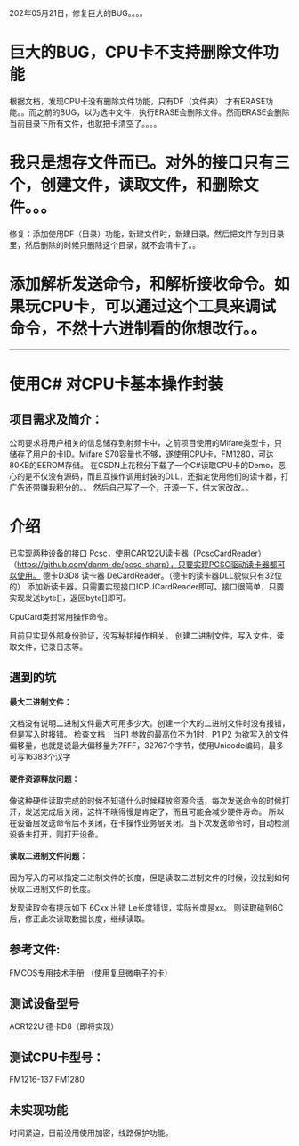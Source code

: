 202年05月21日，修复巨大的BUG。。。。

# 巨大的BUG，CPU卡不支持删除文件功能

根据文档，发现CPU卡没有删除文件功能，只有DF（文件夹） 才有ERASE功能。。而之前的BUG，以为选中文件，执行ERASE会删除文件。然而ERASE会删除当前目录下所有文件，也就把卡清空了。。。。

# 我只是想存文件而已。对外的接口只有三个，创建文件，读取文件，和删除文件。。。
修复：添加使用DF（目录）功能，新建文件时，新建目录。然后把文件存到目录里，然后删除的时候只删除这个目录，就不会清卡了。。

# 添加解析发送命令，和解析接收命令。如果玩CPU卡，可以通过这个工具来调试命令，不然十六进制看的你想改行。。

------------------------------------------------------------------------------------------------------------------------------------------

# 使用C# 对CPU卡基本操作封装

## 项目需求及简介：
公司要求将用户相关的信息储存到射频卡中，之前项目使用的Mifare类型卡，只储存了用户的卡ID。Mifare S70容量也不够，遂使用CPU卡，FM1280，可达80KB的EEROM存储。
在CSDN上花积分下载了一个C#读取CPU卡的Demo，恶心的是不仅没有源码，而且互操作调用封装的DLL，还指定使用他们的读卡器，打广告还带赚我积分的。。
然后自己写了一个，开源一下，供大家改改。。

# 介绍

已实现两种设备的接口
Pcsc，使用CAR122U读卡器（PcscCardReader）（https://github.com/danm-de/pcsc-sharp），只要实现PCSC驱动读卡器都可以使用。
德卡D3D8 读卡器 DeCardReader。（德卡的读卡器DLL貌似只有32位的）
添加新读卡器，只需要实现接口ICPUCardReader即可。接口很简单，只要实现发送byte[]，返回byte[]即可。

CpuCard类封常用操作命令。

目前只实现外部身份验证，没写秘钥操作相关。
创建二进制文件，写入文件，读取文件，记录日志等。


## 遇到的坑

#### 最大二进制文件：
文档没有说明二进制文件最大可用多少大。创建一个大的二进制文件时没有报错，但是写入时报错。
检查文档：当P1 参数的最高位不为1时，P1 P2 为欲写入的文件偏移量，也就是说最大偏移量为7FFF，32767个字节，使用Unicode编码，最多可写16383个汉字


#### 硬件资源释放问题：
像这种硬件读取完成的时候不知道什么时候释放资源合适，每次发送命令的时候打开，发送完成后关闭，这样不晓得慢是肯定了，而且可能会减少硬件寿命。
所以在设备层发送命令后不关闭，在卡操作业务层关闭。当下次发送命令时，自动检测设备未打开，则打开设备。

####  读取二进制文件问题：
因为写入的可以指定二进制文件的长度，但是读取二进制文件的时候，没找到如何获取二进制文件的长度。

发现读取会有提示如下
6Cxx 出错 Le长度错误，实际长度是xx。
则读取碰到6C后，修正此次读取数据长度，继续读取。



## 参考文件: 
 FMCOS专用技术手册 （使用复旦微电子的卡）


## 测试设备型号
ACR122U  德卡D8（即将实现）

## 测试CPU卡型号：
FM1216-137  FM1280

## 未实现功能
时间紧迫，目前没用使用加密，线路保护功能。

